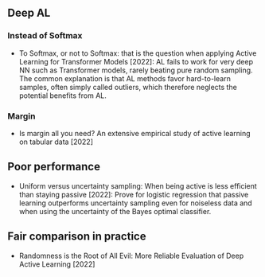 ## Deep AL

### Instead of Softmax
- To Softmax, or not to Softmax: that is the question when applying Active Learning for Transformer Models [2022]:
  AL fails to work for very deep NN such as Transformer models, rarely beating pure random sampling.
  The common explanation is that AL methods favor hard-to-learn samples, often simply called outliers, which therefore neglects the potential benefits from AL.

### Margin
- Is margin all you need? An extensive empirical study of active learning on tabular data [2022]

## Poor performance

- Uniform versus uncertainty sampling: When being active is less efficient than staying passive [2022]: 
  Prove for logistic regression that passive learning outperforms uncertainty sampling even for noiseless data and when using the uncertainty of the Bayes optimal classifier.

## Fair comparison in practice

- Randomness is the Root of All Evil: More Reliable Evaluation of Deep Active Learning [2022]
